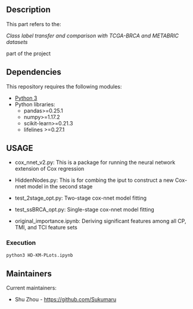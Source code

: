 ## Description

This part refers to the:

*Class label transfer and comparison with TCGA-BRCA and METABRIC datasets* 

part of the project



## Dependencies


This repository requires the following modules:

* [Python 3](https://www.python.org/downloads/)
* Python libraries:
   * pandas>=0.25.1
   * numpy>=1.17.2
   * scikit-learn>=0.21.3
   * lifelines >=0.27.1


## USAGE

* cox_nnet_v2.py: This is a package for running the neural network extension of Cox regression

* HiddenNodes.py: This is for combing the iput to construct a new Cox-nnet model in the second stage

* test_2stage_opt.py: Two-stage cox-nnet model fitting

* test_ssBRCA_opt.py: Single-stage cox-nnet model fitting

* original_importance.ipynb: Deriving significant features among all CP, TMI, and TCI feature sets

### Execution
```bash
python3 HD-KM-PLots.ipynb
```
## Maintainers

Current maintainers:
 * Shu Zhou - https://github.com/Sukumaru
